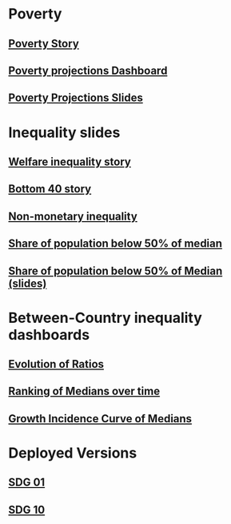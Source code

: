 # Poverty 

## [Poverty Story](https://randrescastaneda.github.io/SDG_2020/SDG01_slides/SDG_01.html#1)

## [Poverty projections Dashboard](https://datanalytics.worldbank.org/content/601/)

## [Poverty Projections Slides](https://randrescastaneda.github.io/SDG_2020/SDG01_slides/SDG_01_poverty_projections.html#1)

# Inequality slides

## [Welfare inequality story](https://randrescastaneda.github.io/SDG_2020/SDG10_slides/SDG_10_story.html)

## [Bottom 40 story](https://randrescastaneda.github.io/SDG_2020/SDG10_slides/SDG_10_b40.html)

## [Non-monetary inequality](https://randrescastaneda.github.io/SDG_2020/SDG10_slides/SDG_10_non_monetary.html)

## [Share of population below 50% of median](https://datanalytics.worldbank.org/content/604/)

## [Share of population below 50% of Median (slides)](https://randrescastaneda.github.io/SDG_2020/SDG10_slides/SDG_10_50percent_median.html)

# Between-Country inequality dashboards

## [Evolution of Ratios](https://randrescastaneda.shinyapps.io/SDG_10_ineq_btw_countries/)

## [Ranking of Medians over time](https://datanalytics.worldbank.org/content/581/)

## [Growth Incidence Curve of Medians](https://datanalytics.worldbank.org/content/578/)

# Deployed Versions

## [SDG 01](https://sdga2020.github.io/sdg01-no-poverty/)

## [SDG 10](https://sdga2020.github.io/sdg10-inequality/)
